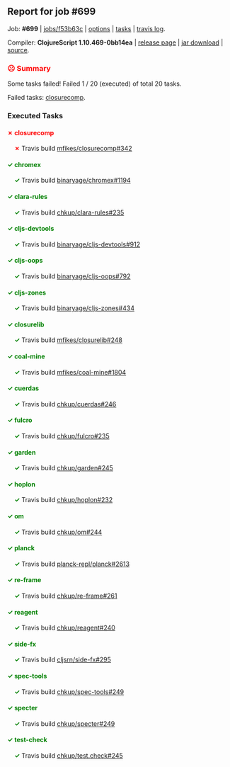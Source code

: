 ## Report for job #699

Job: **#699** | [jobs/f53b63c](https://github.com/cljs-oss/canary/commit/f53b63cab3c5becd4ed68c6ef602fce423b8764e) | [options](options.edn) | [tasks](tasks.edn) | [travis log](https://travis-ci.org/cljs-oss/canary/builds/461927161).

Compiler: **ClojureScript 1.10.469-0bb14ea** | [release page](https://github.com/cljs-oss/canary/releases/tag/r1.10.469-0bb14ea) | [jar download](https://github.com/cljs-oss/canary/releases/download/r1.10.469-0bb14ea/clojurescript-1.10.469-0bb14ea.jar) | [source](https://github.com/mfikes/clojurescript/commit/0bb14ea4a29131ef96dc33f593ba94b0762eafb2).

### <b style='color:red'>☹ Summary</b>

Some tasks failed! Failed 1 / 20 (executed) of total 20 tasks.

Failed tasks: [closurecomp](#-closurecomp).

### Executed Tasks

#### <b style='color:red'>&#x2717; closurecomp</b>
&nbsp;&nbsp;&nbsp;&nbsp;<b style='color:red'>&#x2717;</b> Travis build [mfikes/closurecomp#342](https://travis-ci.org/mfikes/closurecomp/builds/461929468)<br>

#### <b style='color:green'>&#x2713; chromex</b>
&nbsp;&nbsp;&nbsp;&nbsp;<b style='color:green'>&#x2713;</b> Travis build [binaryage/chromex#1194](https://travis-ci.org/binaryage/chromex/builds/461929406)<br>

#### <b style='color:green'>&#x2713; clara-rules</b>
&nbsp;&nbsp;&nbsp;&nbsp;<b style='color:green'>&#x2713;</b> Travis build [chkup/clara-rules#235](https://travis-ci.org/chkup/clara-rules/builds/461929429)<br>

#### <b style='color:green'>&#x2713; cljs-devtools</b>
&nbsp;&nbsp;&nbsp;&nbsp;<b style='color:green'>&#x2713;</b> Travis build [binaryage/cljs-devtools#912](https://travis-ci.org/binaryage/cljs-devtools/builds/461929426)<br>

#### <b style='color:green'>&#x2713; cljs-oops</b>
&nbsp;&nbsp;&nbsp;&nbsp;<b style='color:green'>&#x2713;</b> Travis build [binaryage/cljs-oops#792](https://travis-ci.org/binaryage/cljs-oops/builds/461929433)<br>

#### <b style='color:green'>&#x2713; cljs-zones</b>
&nbsp;&nbsp;&nbsp;&nbsp;<b style='color:green'>&#x2713;</b> Travis build [binaryage/cljs-zones#434](https://travis-ci.org/binaryage/cljs-zones/builds/461929435)<br>

#### <b style='color:green'>&#x2713; closurelib</b>
&nbsp;&nbsp;&nbsp;&nbsp;<b style='color:green'>&#x2713;</b> Travis build [mfikes/closurelib#248](https://travis-ci.org/mfikes/closurelib/builds/461929485)<br>

#### <b style='color:green'>&#x2713; coal-mine</b>
&nbsp;&nbsp;&nbsp;&nbsp;<b style='color:green'>&#x2713;</b> Travis build [mfikes/coal-mine#1804](https://travis-ci.org/mfikes/coal-mine/builds/461929487)<br>

#### <b style='color:green'>&#x2713; cuerdas</b>
&nbsp;&nbsp;&nbsp;&nbsp;<b style='color:green'>&#x2713;</b> Travis build [chkup/cuerdas#246](https://travis-ci.org/chkup/cuerdas/builds/461929502)<br>

#### <b style='color:green'>&#x2713; fulcro</b>
&nbsp;&nbsp;&nbsp;&nbsp;<b style='color:green'>&#x2713;</b> Travis build [chkup/fulcro#235](https://travis-ci.org/chkup/fulcro/builds/461929500)<br>

#### <b style='color:green'>&#x2713; garden</b>
&nbsp;&nbsp;&nbsp;&nbsp;<b style='color:green'>&#x2713;</b> Travis build [chkup/garden#245](https://travis-ci.org/chkup/garden/builds/461929504)<br>

#### <b style='color:green'>&#x2713; hoplon</b>
&nbsp;&nbsp;&nbsp;&nbsp;<b style='color:green'>&#x2713;</b> Travis build [chkup/hoplon#232](https://travis-ci.org/chkup/hoplon/builds/461929540)<br>

#### <b style='color:green'>&#x2713; om</b>
&nbsp;&nbsp;&nbsp;&nbsp;<b style='color:green'>&#x2713;</b> Travis build [chkup/om#244](https://travis-ci.org/chkup/om/builds/461929542)<br>

#### <b style='color:green'>&#x2713; planck</b>
&nbsp;&nbsp;&nbsp;&nbsp;<b style='color:green'>&#x2713;</b> Travis build [planck-repl/planck#2613](https://travis-ci.org/planck-repl/planck/builds/461929659)<br>

#### <b style='color:green'>&#x2713; re-frame</b>
&nbsp;&nbsp;&nbsp;&nbsp;<b style='color:green'>&#x2713;</b> Travis build [chkup/re-frame#261](https://travis-ci.org/chkup/re-frame/builds/461929574)<br>

#### <b style='color:green'>&#x2713; reagent</b>
&nbsp;&nbsp;&nbsp;&nbsp;<b style='color:green'>&#x2713;</b> Travis build [chkup/reagent#240](https://travis-ci.org/chkup/reagent/builds/461929559)<br>

#### <b style='color:green'>&#x2713; side-fx</b>
&nbsp;&nbsp;&nbsp;&nbsp;<b style='color:green'>&#x2713;</b> Travis build [cljsrn/side-fx#295](https://travis-ci.org/cljsrn/side-fx/builds/461929587)<br>

#### <b style='color:green'>&#x2713; spec-tools</b>
&nbsp;&nbsp;&nbsp;&nbsp;<b style='color:green'>&#x2713;</b> Travis build [chkup/spec-tools#249](https://travis-ci.org/chkup/spec-tools/builds/461929639)<br>

#### <b style='color:green'>&#x2713; specter</b>
&nbsp;&nbsp;&nbsp;&nbsp;<b style='color:green'>&#x2713;</b> Travis build [chkup/specter#249](https://travis-ci.org/chkup/specter/builds/461929628)<br>

#### <b style='color:green'>&#x2713; test-check</b>
&nbsp;&nbsp;&nbsp;&nbsp;<b style='color:green'>&#x2713;</b> Travis build [chkup/test.check#245](https://travis-ci.org/chkup/test.check/builds/461929673)<br>